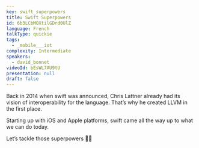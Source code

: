 ```yaml
---
key: swift_superpowers
title: Swift Superpowers
id: 6b3LCbMOXtilGDrd0UlZ
language: French
talkType: quickie
tags:
  - _mobile___iot
complexity: Intermediate
speakers:
  - david_bonnet
videoId: bEsWL7AU9tU
presentation: null
draft: false
---
```

Back in 2014 when swift was announced, Chris Lattner already had its vision of interoperability for the language. That’s why he created LLVM in the first place. 

Starting up with iOS and Apple platforms, swift came all the way up to what we can do today.

Let’s tackle those superpowers 💪🏼